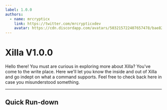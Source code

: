 ```yaml
---
label: 1.0.0
authors:
  - name: mrcrypticx
    link: https://twitter.com/mrcrypticxdev
    avatar: https://cdn.discordapp.com/avatars/503215722407657478/bae8263de249352f344bf5421734ab45.webp?size=1024
---
```

# Xilla V1.0.0

Hello there! You must are curious in exploring more about Xilla? You've come to the write place. Here we'll let you know the inside and out of Xilla and go indept on what a command supports. Feel free to check back here in case you misunderstood something.

----------

## Quick Run-down